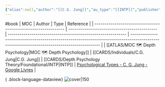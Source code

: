 ```yaml
---
{"alias":null,"author":"[[C.G. Jung]]","au_type":"[[INTP]]","publisher":null,"publish":2016,"total":548,"isbn":"1138687421 9781138687424","cover_url":"http://books.google.com/books/content?id=PdqujwEACAAJ&printsec=frontcover&img=1&zoom=1&source=gbs_api","status":"reading","created":"2023-02-24T15:53:17.184+01:00","date":"1971","category":"Medical","description":"First published by Routledge & Kegan Paul Ltd in 1971.","moc":"[[MOC 🗺️ Depth Psychology]]","ref":"[Psychological Types - C. G. Jung - Google Livres](https://books.google.fr/books/about/Psychological_Types.html?id=OrrCBQAAQBAJ&redir_esc=y)","dg-publish":true,"permalink":"/sources/contents/psychological-types/","dgPassFrontmatter":true,"updated":"2023-05-28T14:36:20.709+02:00"}
---
```


#book 
| MOC                                                             | Author                                        | Type                                                         | Reference                                                                                                                                    |
| --------------------------------------------------------------- | --------------------------------------------- | ------------------------------------------------------------ | -------------------------------------------------------------------------------------------------------------------------------------------- |
| [[ATLAS/MOC 🗺️ Depth Psychology\|MOC 🗺️ Depth Psychology]] | [[CARDS/Individuals/C.G. Jung\|C.G. Jung]] | [[CARDS/Depth Psychology Theory/Foundational/INTP\|INTP]] | [Psychological Types - C. G. Jung - Google Livres](https://books.google.fr/books/about/Psychological_Types.html?id=OrrCBQAAQBAJ&redir_esc=y) |

{ .block-language-dataview}
![cover|150](http://books.google.com/books/content?id=PdqujwEACAAJ&printsec=frontcover&img=1&zoom=1&source=gbs_api)

